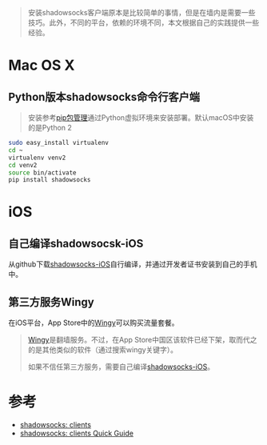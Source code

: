 > 安装shadowsocks客户端原本是比较简单的事情，但是在墙内是需要一些技巧。此外，不同的平台，依赖的环境不同，本文根据自己的实践提供一些经验。

# Mac OS X

## Python版本shadowsocks命令行客户端

> 安装参考[pip包管理](../../../develop/python/startup/pip.md)通过Python虚拟环境来安装部署。默认macOS中安装的是Python 2

```bash
sudo easy_install virtualenv
cd ~
virtualenv venv2
cd venv2
source bin/activate
pip install shadowsocks
```

# iOS

## 自己编译shadowsocsk-iOS

从github下载[shadowsocks-iOS](https://github.com/herzmut/shadowsocks-iOS)自行编译，并通过开发者证书安装到自己的手机中。

## 第三方服务Wingy

在iOS平台，App Store中的[Wingy](https://itunes.apple.com/us/app/wingy-http-s-socks5-proxy-utility/id1178584911)可以购买流量套餐。

> [Wingy](https://itunes.apple.com/us/app/wingy-http-s-socks5-proxy-utility/id1178584911)是翻墙服务。不过，在App Store中国区该软件已经下架，取而代之的是其他类似的软件（通过搜索wingy关键字）。
>
> 如果不信任第三方服务，需要自己编译[shadowsocks-iOS](https://github.com/herzmut/shadowsocks-iOS)。

# 参考

* [shadowsocks: clients](https://shadowsocks.org/en/download/clients.html)
* [shadowsocks: clients Quick Guide](https://shadowsocks.org/en/config/quick-guide.html)